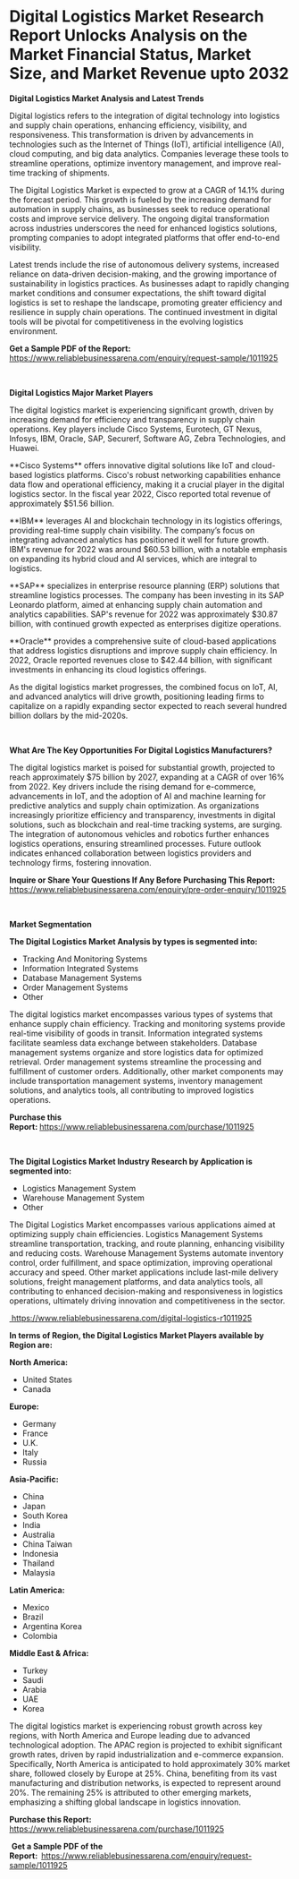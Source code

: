 <p><h1>Digital Logistics Market Research Report Unlocks Analysis on the Market Financial Status, Market Size, and Market Revenue upto 2032</h1></p><p><strong>Digital Logistics Market Analysis and Latest Trends</strong></p>
<p><p>Digital logistics refers to the integration of digital technology into logistics and supply chain operations, enhancing efficiency, visibility, and responsiveness. This transformation is driven by advancements in technologies such as the Internet of Things (IoT), artificial intelligence (AI), cloud computing, and big data analytics. Companies leverage these tools to streamline operations, optimize inventory management, and improve real-time tracking of shipments.</p><p>The Digital Logistics Market is expected to grow at a CAGR of 14.1% during the forecast period. This growth is fueled by the increasing demand for automation in supply chains, as businesses seek to reduce operational costs and improve service delivery. The ongoing digital transformation across industries underscores the need for enhanced logistics solutions, prompting companies to adopt integrated platforms that offer end-to-end visibility.</p><p>Latest trends include the rise of autonomous delivery systems, increased reliance on data-driven decision-making, and the growing importance of sustainability in logistics practices. As businesses adapt to rapidly changing market conditions and consumer expectations, the shift toward digital logistics is set to reshape the landscape, promoting greater efficiency and resilience in supply chain operations. The continued investment in digital tools will be pivotal for competitiveness in the evolving logistics environment.</p></p>
<p><strong>Get a Sample PDF of the Report:&nbsp;</strong> <a href="https://www.reliablebusinessarena.com/enquiry/request-sample/1011925?utm_campaign=2997&utm_medium=2&utm_source=Github&utm_content=ia&utm_term=17042025&utm_id=digital-logistics">https://www.reliablebusinessarena.com/enquiry/request-sample/1011925</a></p>
<p>&nbsp;</p>
<p><strong>Digital Logistics Major Market Players</strong></p>
<p><p>The digital logistics market is experiencing significant growth, driven by increasing demand for efficiency and transparency in supply chain operations. Key players include Cisco Systems, Eurotech, GT Nexus, Infosys, IBM, Oracle, SAP, Securerf, Software AG, Zebra Technologies, and Huawei.</p><p>**Cisco Systems** offers innovative digital solutions like IoT and cloud-based logistics platforms. Cisco's robust networking capabilities enhance data flow and operational efficiency, making it a crucial player in the digital logistics sector. In the fiscal year 2022, Cisco reported total revenue of approximately $51.56 billion.</p><p>**IBM** leverages AI and blockchain technology in its logistics offerings, providing real-time supply chain visibility. The company’s focus on integrating advanced analytics has positioned it well for future growth. IBM's revenue for 2022 was around $60.53 billion, with a notable emphasis on expanding its hybrid cloud and AI services, which are integral to logistics.</p><p>**SAP** specializes in enterprise resource planning (ERP) solutions that streamline logistics processes. The company has been investing in its SAP Leonardo platform, aimed at enhancing supply chain automation and analytics capabilities. SAP's revenue for 2022 was approximately $30.87 billion, with continued growth expected as enterprises digitize operations.</p><p>**Oracle** provides a comprehensive suite of cloud-based applications that address logistics disruptions and improve supply chain efficiency. In 2022, Oracle reported revenues close to $42.44 billion, with significant investments in enhancing its cloud logistics offerings.</p><p>As the digital logistics market progresses, the combined focus on IoT, AI, and advanced analytics will drive growth, positioning leading firms to capitalize on a rapidly expanding sector expected to reach several hundred billion dollars by the mid-2020s.</p></p>
<p>&nbsp;</p>
<p><strong>What Are The Key Opportunities For Digital Logistics Manufacturers?</strong></p>
<p><p>The digital logistics market is poised for substantial growth, projected to reach approximately $75 billion by 2027, expanding at a CAGR of over 16% from 2022. Key drivers include the rising demand for e-commerce, advancements in IoT, and the adoption of AI and machine learning for predictive analytics and supply chain optimization. As organizations increasingly prioritize efficiency and transparency, investments in digital solutions, such as blockchain and real-time tracking systems, are surging. The integration of autonomous vehicles and robotics further enhances logistics operations, ensuring streamlined processes. Future outlook indicates enhanced collaboration between logistics providers and technology firms, fostering innovation.</p></p>
<p><strong>Inquire or Share Your Questions If Any Before Purchasing This Report:</strong> <a href="https://www.reliablebusinessarena.com/enquiry/pre-order-enquiry/1011925?utm_campaign=2997&utm_medium=2&utm_source=Github&utm_content=ia&utm_term=17042025&utm_id=digital-logistics">https://www.reliablebusinessarena.com/enquiry/pre-order-enquiry/1011925</a></p>
<p>&nbsp;</p>
<p><strong>Market Segmentation</strong></p>
<p><strong>The Digital Logistics Market Analysis by types is segmented into:</strong></p>
<p><ul><li>Tracking And Monitoring Systems</li><li>Information Integrated Systems</li><li>Database Management Systems</li><li>Order Management Systems</li><li>Other</li></ul></p>
<p><p>The digital logistics market encompasses various types of systems that enhance supply chain efficiency. Tracking and monitoring systems provide real-time visibility of goods in transit. Information integrated systems facilitate seamless data exchange between stakeholders. Database management systems organize and store logistics data for optimized retrieval. Order management systems streamline the processing and fulfillment of customer orders. Additionally, other market components may include transportation management systems, inventory management solutions, and analytics tools, all contributing to improved logistics operations.</p></p>
<p><strong>Purchase this Report:&nbsp;</strong><a href="https://www.reliablebusinessarena.com/purchase/1011925?utm_campaign=2997&utm_medium=2&utm_source=Github&utm_content=ia&utm_term=17042025&utm_id=digital-logistics">https://www.reliablebusinessarena.com/purchase/1011925</a></p>
<p>&nbsp;</p>
<p><strong>The Digital Logistics Market Industry Research by Application is segmented into:</strong></p>
<p><ul><li>Logistics Management System</li><li>Warehouse Management System</li><li>Other</li></ul></p>
<p><p>The Digital Logistics Market encompasses various applications aimed at optimizing supply chain efficiencies. Logistics Management Systems streamline transportation, tracking, and route planning, enhancing visibility and reducing costs. Warehouse Management Systems automate inventory control, order fulfillment, and space optimization, improving operational accuracy and speed. Other market applications include last-mile delivery solutions, freight management platforms, and data analytics tools, all contributing to enhanced decision-making and responsiveness in logistics operations, ultimately driving innovation and competitiveness in the sector.</p></p>
<p><a href="https://www.reliablebusinessarena.com/digital-logistics-r1011925?utm_campaign=2997&utm_medium=2&utm_source=Github&utm_content=ia&utm_term=17042025&utm_id=digital-logistics">&nbsp;https://www.reliablebusinessarena.com/digital-logistics-r1011925</a></p>
<p><strong>In terms of Region, the Digital Logistics Market Players available by Region are:</strong></p>
<p>
    <p> <strong> North America: </strong>
        <ul>
            <li>United States</li>
            <li>Canada</li>
        </ul>
        </p> 
    <p> <strong> Europe: </strong>
        <ul>
            <li>Germany</li>
            <li>France</li>
            <li>U.K.</li>
            <li>Italy</li>
            <li>Russia</li>
        </ul>
        </p> 
    <p> <strong> Asia-Pacific: </strong>
        <ul>
            <li>China</li>
            <li>Japan</li>
            <li>South Korea</li>
            <li>India</li>
            <li>Australia</li>
            <li>China Taiwan</li>
            <li>Indonesia</li>
            <li>Thailand</li>
            <li>Malaysia</li>
        </ul>
        </p> 
    <p> <strong> Latin America: </strong>
        <ul>
            <li>Mexico</li>
            <li>Brazil</li>
            <li>Argentina Korea</li>
            <li>Colombia</li>
        </ul>
        </p> 
    <p> <strong> Middle East & Africa: </strong>
        <ul>
            <li>Turkey</li>
            <li>Saudi</li>
            <li>Arabia</li>
            <li>UAE</li>
            <li>Korea</li>
        </ul>
    </p>
    </p>
<p><p>The digital logistics market is experiencing robust growth across key regions, with North America and Europe leading due to advanced technological adoption. The APAC region is projected to exhibit significant growth rates, driven by rapid industrialization and e-commerce expansion. Specifically, North America is anticipated to hold approximately 30% market share, followed closely by Europe at 25%. China, benefiting from its vast manufacturing and distribution networks, is expected to represent around 20%. The remaining 25% is attributed to other emerging markets, emphasizing a shifting global landscape in logistics innovation.</p></p>
<p><strong>Purchase this Report: </strong><a href="https://www.reliablebusinessarena.com/purchase/1011925?utm_campaign=2997&utm_medium=2&utm_source=Github&utm_content=ia&utm_term=17042025&utm_id=digital-logistics">https://www.reliablebusinessarena.com/purchase/1011925</a></p>
<p>&nbsp;<strong>Get a Sample PDF of the Report:&nbsp;&nbsp;</strong><a href="https://www.reliablebusinessarena.com/enquiry/request-sample/1011925?utm_campaign=2997&utm_medium=2&utm_source=Github&utm_content=ia&utm_term=17042025&utm_id=digital-logistics">https://www.reliablebusinessarena.com/enquiry/request-sample/1011925</a></p>
<p><strong></strong></p>
<p><p></p><p></p><p></p></p>
